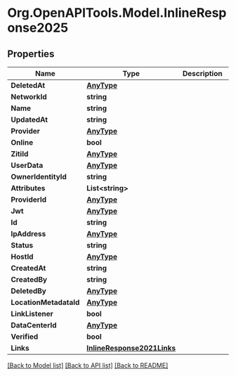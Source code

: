 
# Org.OpenAPITools.Model.InlineResponse2025

## Properties

Name | Type | Description | Notes
------------ | ------------- | ------------- | -------------
**DeletedAt** | [**AnyType**](.md) |  | 
**NetworkId** | **string** |  | 
**Name** | **string** |  | 
**UpdatedAt** | **string** |  | 
**Provider** | [**AnyType**](.md) |  | 
**Online** | **bool** |  | 
**ZitiId** | [**AnyType**](.md) |  | 
**UserData** | [**AnyType**](.md) |  | 
**OwnerIdentityId** | **string** |  | 
**Attributes** | **List&lt;string&gt;** |  | 
**ProviderId** | [**AnyType**](.md) |  | 
**Jwt** | [**AnyType**](.md) |  | 
**Id** | **string** |  | 
**IpAddress** | [**AnyType**](.md) |  | 
**Status** | **string** |  | 
**HostId** | [**AnyType**](.md) |  | 
**CreatedAt** | **string** |  | 
**CreatedBy** | **string** |  | 
**DeletedBy** | [**AnyType**](.md) |  | 
**LocationMetadataId** | [**AnyType**](.md) |  | 
**LinkListener** | **bool** |  | 
**DataCenterId** | [**AnyType**](.md) |  | 
**Verified** | **bool** |  | 
**Links** | [**InlineResponse2021Links**](InlineResponse2021Links.md) |  | 

[[Back to Model list]](../README.md#documentation-for-models)
[[Back to API list]](../README.md#documentation-for-api-endpoints)
[[Back to README]](../README.md)

